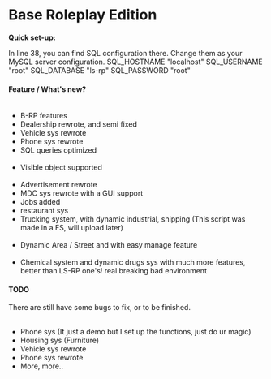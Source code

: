 # Base Roleplay Edition

<strong>Quick set-up:</strong>

In line 38, you can find SQL configuration there.
Change them as your MySQL server configuration.
  SQL_HOSTNAME "localhost"
  SQL_USERNAME "root"
  SQL_DATABASE "ls-rp"
  SQL_PASSWORD "root"

<strong><h4>Feature / What's new?</h4></strong>
<ul>
  <li>B-RP features</li>
  <li>Dealership rewrote, and semi fixed</li>
  <li>Vehicle sys rewrote</li>
  <li>Phone sys rewrote</li>
  <li>SQL queries optimized</li>
  <li>Visible object supported</li>
  <li>Advertisement rewrote</li>
  <li>MDC sys rewrote with a GUI support</li>
  <li>Jobs added</li>
  <li>restaurant sys</li>
  <li>Trucking system, with dynamic industrial, shipping (This script was made in a FS, will upload later)</li>
  <li>Dynamic Area / Street and with easy manage feature</li>
  <li>Chemical system and dynamic drugs sys with much more features, better than LS-RP one's! real breaking bad environment</li>
</ul>

<strong><h4>TODO</h4></strong>
<quote>There are still have some bugs to fix, or to be finished.</quote>
<ul>
  <li>Phone sys (It just a demo but I set up the functions, just do ur magic)</li>
  <li>Housing sys (Furniture)</li>
  <li>Vehicle sys rewrote</li>
  <li>Phone sys rewrote</li>
  <li>More, more..</li>
</ul>
